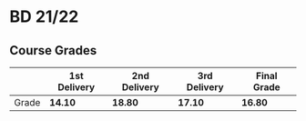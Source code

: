 # BD 21/22

## Course Grades

| | 1st Delivery | 2nd Delivery | 3rd Delivery | Final Grade |
| --- | --- | --- | --- | --- |
| Grade | **14.10** | **18.80**| **17.10**  | **16.80** |


